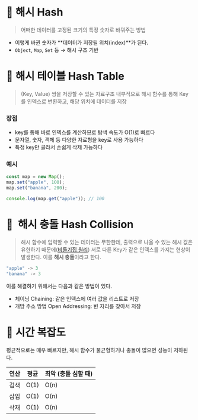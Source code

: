 # 📌 해시 Hash

> 어떠한 데이터를 고정된 크기의 특정 숫자로 바꿔주는 방법

- 이렇게 바뀐 숫자가 **데이터가 저장될 위치(index)**가 된다.
- `Object`, `Map`, `Set` 등 → 해시 구조 기반

# 📌 해시 테이블 Hash Table

> (Key, Value) 쌍을 저장할 수 있는 자료구조
> 내부적으로 해시 함수를 통해 Key를 인덱스로 변환하고, 해당 위치에 데이터를 저장

### 장점

- key를 통해 바로 인덱스를 계산하므로 탐색 속도가 O(1)로 빠르다
- 문자열, 숫자, 객체 등 다양한 자료형을 key로 사용 가능하다
- 특정 key만 골라서 손쉽게 삭제 가능하다

### 예시

```jsx
const map = new Map();
map.set("apple", 100);
map.set("banana", 200);

console.log(map.get("apple")); // 100
```

# 📌  해시 충돌 Hash Collision

> 해시 함수에 입력할 수 있는 데이터는 무한한데, 출력으로 나올 수 있는 해시 값은 유한하기 때문에([비둘기집 원리](https://ko.wikipedia.org/wiki/%EB%B9%84%EB%91%98%EA%B8%B0%EC%A7%91_%EC%9B%90%EB%A6%AC)) 서로 다른 Key가 같은 인덱스를 가지는 현상이 발생한다. 이를 **해시 충돌**이라고 한다.

```jsx
"apple" -> 3
"banana" -> 3
```

이를 해결하기 위해서는 다음과 같은 방법이 있다.

- 체이닝 Chaining: 같은 인덱스에 여러 값을 리스트로 저장
- 개방 주소 방법 Open Addressing: 빈 자리를 찾아서 저장

# 📌 시간 복잡도

평균적으로는 매우 빠르지만, 해시 함수가 불균형하거나 충돌이 많으면 성능이 저하된다.

| 연산 | 평균 | 최악 (충돌 심할 때) |
| ---- | ---- | ------------------- |
| 검색 | O(1) | O(n)                |
| 삽입 | O(1) | O(n)                |
| 삭재 | O(1) | O(n)                |
